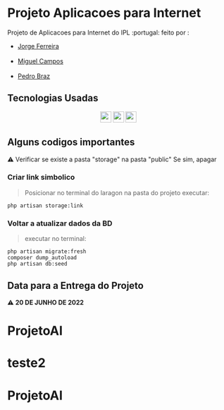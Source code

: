   # Projeto Aplicacoes para Internet


<p>Projeto de Aplicacoes para Internet do IPL :portugal: feito por : </p>
<ul>
<li><a href="https://github.com/IDontHaveIdeas">Jorge Ferreira</a></li>
<br>
<li><a href="https://github.com/CamposTaPro">Miguel Campos</a></li>
<br>
<li><a href="https://github.com/Dunna14">Pedro Braz</a></li>
</ul>

## Tecnologias Usadas
<div id="header" align="center">
<a href="https://trello.com/b/e75vVgyP/projeto-aplicacoes-para-internet"><img height=25 src="https://img.shields.io/badge/Trello-0052CC?style=for-the-badge&logo=trello&logoColor=white" /></a>
<a href="https://laravel.com/docs/9.x/installation"><img height=25 src="https://img.shields.io/badge/Laravel-FF2D20?style=for-the-badge&logo=laravel&logoColor=white" /></a>
<a href="https://github.com/IDontHaveIdeas/projeto-AINet"><img height=25 src="https://img.shields.io/badge/GitHub-100000?style=for-the-badge&logo=github&logoColor=white" /></a>
</div>  


## Alguns codigos importantes

⚠️ Verificar se existe a pasta "storage" na pasta "public" Se sim, apagar

### Criar link simbolico
  >Posicionar no terminal do laragon na pasta do projeto executar:
  
    
    php artisan storage:link
    

### Voltar a atualizar dados da BD
 >executar no terminal: 
```    
php artisan migrate:fresh
composer dump_autoload
php artisan db:seed
```
## Data para a Entrega do Projeto 
  ⚠️ **20 DE JUNHO DE 2022**
# ProjetoAI
# teste2
# ProjetoAI
